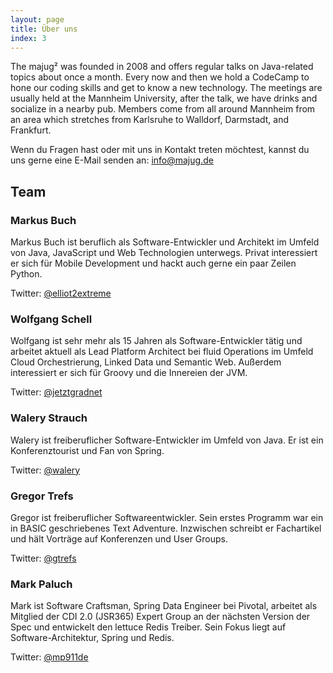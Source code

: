 ```yaml
---
layout: page
title: Über uns
index: 3
---
```


<p class="message">
  The majug² was founded in 2008 and offers regular talks on Java-related topics about once a month. Every now and then we hold a CodeCamp to hone our coding skills and get to know a new technology.
  The meetings are usually held at the Mannheim University, after the talk, we have drinks and socialize in a nearby pub. Members come from all around Mannheim from an area which stretches from Karlsruhe to Walldorf, Darmstadt, and Frankfurt.
</p>

Wenn du Fragen hast oder mit uns in Kontakt treten möchtest, kannst du uns gerne eine E-Mail senden an: [info@majug.de](mailto:info@majug.de)

## Team

### Markus Buch

Markus Buch ist beruflich als Software-Entwickler und Architekt im Umfeld von Java, JavaScript und Web Technologien unterwegs. Privat interessiert er sich für Mobile Development und hackt auch gerne ein paar Zeilen Python.

Twitter: [@elliot2extreme](https://twitter.com/elliot2extreme)

### Wolfgang Schell

Wolfgang ist sehr mehr als 15 Jahren als Software-Entwickler tätig und arbeitet aktuell als Lead Platform Architect bei fluid Operations im Umfeld Cloud Orchestrierung, Linked Data und Semantic Web. Außerdem interessiert er sich für Groovy und die Innereien der JVM.

Twitter: [@jetztgradnet](https://twitter.com/jetztgradnet)

### Walery Strauch

Walery ist freiberuflicher Software-Entwickler im Umfeld von Java. Er ist ein Konferenztourist und Fan von Spring.

Twitter: [@walery](https://twitter.com/walery)

### Gregor Trefs
Gregor ist freiberuflicher Softwareentwickler. Sein erstes Programm war ein in BASIC geschriebenes Text Adventure. Inzwischen schreibt er Fachartikel und hält Vorträge auf Konferenzen und User Groups.

Twitter: [@gtrefs](https://twitter.com/gtrefs)

### Mark Paluch

Mark ist Software Craftsman, Spring Data Engineer bei Pivotal, arbeitet als Mitglied der CDI 2.0 (JSR365) Expert Group an der nächsten Version der Spec und entwickelt den lettuce Redis Treiber. Sein Fokus liegt auf Software-Architektur, Spring und Redis.

Twitter: [@mp911de](https://twitter.com/mp911de)

